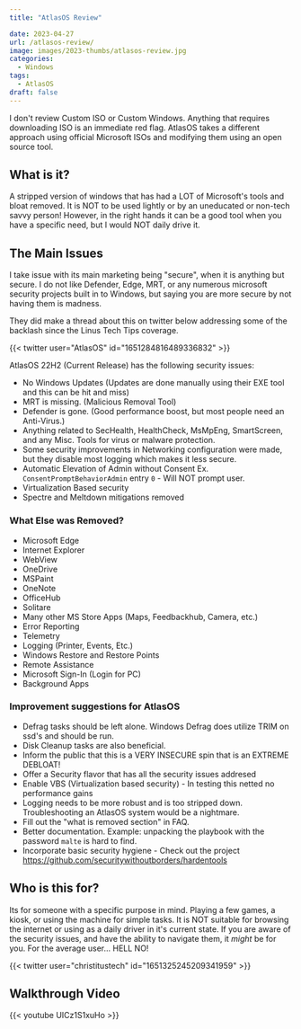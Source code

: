 ```yaml
---
title: "AtlasOS Review"

date: 2023-04-27
url: /atlasos-review/
image: images/2023-thumbs/atlasos-review.jpg
categories:
  - Windows
tags:
  - AtlasOS
draft: false
---
```

I don't review Custom ISO or Custom Windows. Anything that requires downloading ISO is an immediate red flag. AtlasOS takes a different approach using official Microsoft ISOs and modifying them using an open source tool. 
<!--more-->


## What is it?

A stripped version of windows that has had a LOT of Microsoft's tools and bloat removed. It is NOT to be used lightly or by an uneducated or non-tech savvy person! However, in the right hands it can be a good tool when you have a specific need, but I would NOT daily drive it.

## The Main Issues

I take issue with its main marketing being "secure", when it is anything but secure. I do not like Defender, Edge, MRT, or any numerous microsoft security projects built in to Windows, but saying you are more secure by not having them is madness. 

They did make a thread about this on twitter below addressing some of the backlash since the Linus Tech Tips coverage.

{{< twitter user="AtlasOS" id="1651284816489336832" >}}

AtlasOS 22H2 (Current Release) has the following security issues:

- No Windows Updates (Updates are done manually using their EXE tool and this can be hit and miss)
- MRT is missing. (Malicious Removal Tool)
- Defender is gone. (Good performance boost, but most people need an Anti-Virus.)
- Anything related to SecHealth, HealthCheck, MsMpEng, SmartScreen, and any Misc. Tools for virus or malware protection.
- Some security improvements in Networking configuration were made, but they disable most logging which makes it less secure.
- Automatic Elevation of Admin without Consent Ex. `ConsentPromptBehaviorAdmin` entry `0` - Will NOT prompt user.
- Virtualization Based security
- Spectre and Meltdown mitigations removed

### What Else was Removed?

- Microsoft Edge
- Internet Explorer
- WebView
- OneDrive
- MSPaint
- OneNote
- OfficeHub
- Solitare
- Many other MS Store Apps (Maps, Feedbackhub, Camera, etc.)
- Error Reporting
- Telemetry
- Logging (Printer, Events, Etc.)
- Windows Restore and Restore Points
- Remote Assistance
- Microsoft Sign-In (Login for PC)
- Background Apps

### Improvement suggestions for AtlasOS

- Defrag tasks should be left alone. Windows Defrag does utilize TRIM on ssd's and should be run. 
- Disk Cleanup tasks are also beneficial.
- Inform the public that this is a VERY INSECURE spin that is an EXTREME DEBLOAT!
- Offer a Security flavor that has all the security issues addresed
- Enable VBS (Virtualization based security) - In testing this netted no performance gains
- Logging needs to be more robust and is too stripped down. Troubleshooting an AtlasOS system would be a nightmare.
- Fill out the "what is removed section" in FAQ.
- Better documentation. Example: unpacking the playbook with the password `malte` is hard to find.
- Incorporate basic security hygiene - Check out the project <https://github.com/securitywithoutborders/hardentools>

## Who is this for?

Its for someone with a specific purpose in mind. Playing a few games, a kiosk, or using the machine for simple tasks. It is NOT suitable for browsing the internet or using as a daily driver in it's current state. If you are aware of the security issues, and have the ability to navigate them, it *might* be for you. For the average user... HELL NO! 

{{< twitter user="christitustech" id="1651325245209341959" >}}

## Walkthrough Video

{{< youtube UICz1S1xuHo >}}
